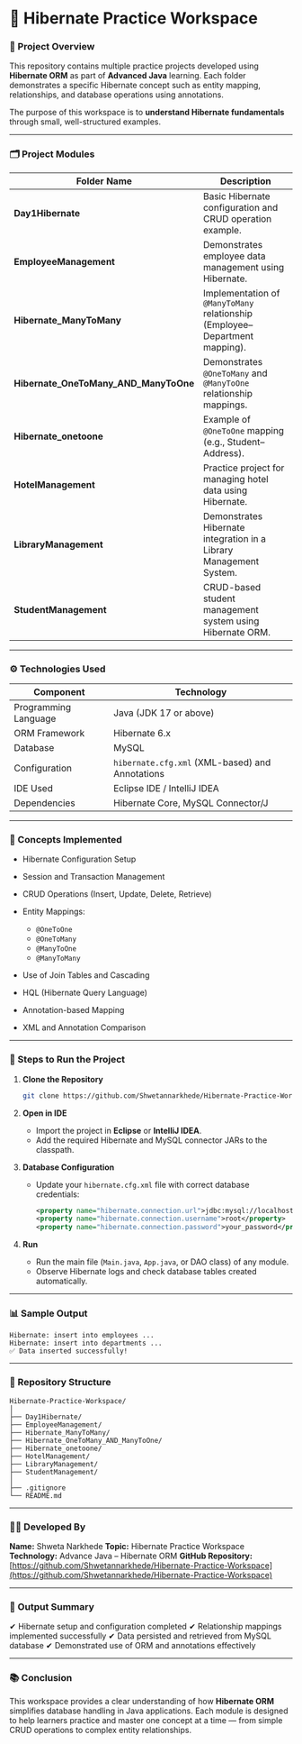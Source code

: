 
# 🧩 Hibernate Practice Workspace

### 📖 Project Overview

This repository contains multiple practice projects developed using **Hibernate ORM** as part of **Advanced Java** learning.
Each folder demonstrates a specific Hibernate concept such as entity mapping, relationships, and database operations using annotations.

The purpose of this workspace is to **understand Hibernate fundamentals** through small, well-structured examples.

---

### 🗂️ Project Modules

| Folder Name                           | Description                                                                 |
| ------------------------------------- | --------------------------------------------------------------------------- |
| **Day1Hibernate**                     | Basic Hibernate configuration and CRUD operation example.                   |
| **EmployeeManagement**                | Demonstrates employee data management using Hibernate.                      |
| **Hibernate_ManyToMany**              | Implementation of `@ManyToMany` relationship (Employee–Department mapping). |
| **Hibernate_OneToMany_AND_ManyToOne** | Demonstrates `@OneToMany` and `@ManyToOne` relationship mappings.           |
| **Hibernate_onetoone**                | Example of `@OneToOne` mapping (e.g., Student–Address).                     |
| **HotelManagement**                   | Practice project for managing hotel data using Hibernate.                   |
| **LibraryManagement**                 | Demonstrates Hibernate integration in a Library Management System.          |
| **StudentManagement**                 | CRUD-based student management system using Hibernate ORM.                   |

---

### ⚙️ Technologies Used

| Component            | Technology                                      |
| -------------------- | ----------------------------------------------- |
| Programming Language | Java (JDK 17 or above)                          |
| ORM Framework        | Hibernate 6.x                                   |
| Database             | MySQL                                           |
| Configuration        | `hibernate.cfg.xml` (XML-based) and Annotations |
| IDE Used             | Eclipse IDE / IntelliJ IDEA                     |
| Dependencies         | Hibernate Core, MySQL Connector/J               |

---

### 🧠 Concepts Implemented

* Hibernate Configuration Setup
* Session and Transaction Management
* CRUD Operations (Insert, Update, Delete, Retrieve)
* Entity Mappings:

  * `@OneToOne`
  * `@OneToMany`
  * `@ManyToOne`
  * `@ManyToMany`
* Use of Join Tables and Cascading
* HQL (Hibernate Query Language)
* Annotation-based Mapping
* XML and Annotation Comparison

---

### 🧾 Steps to Run the Project

1. **Clone the Repository**

   ```bash
   git clone https://github.com/Shwetannarkhede/Hibernate-Practice-Workspace.git
   ```

2. **Open in IDE**

   * Import the project in **Eclipse** or **IntelliJ IDEA**.
   * Add the required Hibernate and MySQL connector JARs to the classpath.

3. **Database Configuration**

   * Update your `hibernate.cfg.xml` file with correct database credentials:

     ```xml
     <property name="hibernate.connection.url">jdbc:mysql://localhost:3306/your_db</property>
     <property name="hibernate.connection.username">root</property>
     <property name="hibernate.connection.password">your_password</property>
     ```

4. **Run**

   * Run the main file (`Main.java`, `App.java`, or DAO class) of any module.
   * Observe Hibernate logs and check database tables created automatically.

---

### 📊 Sample Output

```
Hibernate: insert into employees ...
Hibernate: insert into departments ...
✅ Data inserted successfully!
```

---

### 📸 Repository Structure

```
Hibernate-Practice-Workspace/
│
├── Day1Hibernate/
├── EmployeeManagement/
├── Hibernate_ManyToMany/
├── Hibernate_OneToMany_AND_ManyToOne/
├── Hibernate_onetoone/
├── HotelManagement/
├── LibraryManagement/
├── StudentManagement/
│
├── .gitignore
└── README.md
```

---

### 👩‍💻 Developed By

**Name:** Shweta Narkhede
**Topic:** Hibernate Practice Workspace
**Technology:** Advance Java – Hibernate ORM
**GitHub Repository:** [https://github.com/Shwetannarkhede/Hibernate-Practice-Workspace](https://github.com/Shwetannarkhede/Hibernate-Practice-Workspace)

---

### 🏁 Output Summary

✔ Hibernate setup and configuration completed
✔ Relationship mappings implemented successfully
✔ Data persisted and retrieved from MySQL database
✔ Demonstrated use of ORM and annotations effectively

---

### 📚 Conclusion

This workspace provides a clear understanding of how **Hibernate ORM** simplifies database handling in Java applications.
Each module is designed to help learners practice and master one concept at a time — from simple CRUD operations to complex entity relationships.

